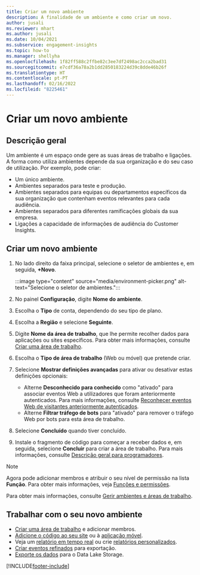 ```yaml
---
title: Criar um novo ambiente
description: A finalidade de um ambiente e como criar um novo.
author: jusali
ms.reviewer: mhart
ms.author: jusali
ms.date: 10/04/2021
ms.subservice: engagement-insights
ms.topic: how-to
ms.manager: shellyha
ms.openlocfilehash: 1f82ff588c2ffbe82c3ee7df2498ac2cca2bad31
ms.sourcegitcommit: e7cdf36a78a2b1dd2850183224d39c8dde46b26f
ms.translationtype: HT
ms.contentlocale: pt-PT
ms.lasthandoff: 02/16/2022
ms.locfileid: "8225461"
---
```

# <a name="create-a-new-environment"></a>Criar um novo ambiente 

## <a name="overview"></a>Descrição geral

Um ambiente é um espaço onde gere as suas áreas de trabalho e ligações. A forma como utiliza ambientes depende da sua organização e do seu caso de utilização. Por exemplo, pode criar:

- Um único ambiente.
- Ambientes separados para teste e produção.
- Ambientes separados para equipas ou departamentos específicos da sua organização que contenham eventos relevantes para cada audiência.
- Ambientes separados para diferentes ramificações globais da sua empresa.
- Ligações a capacidade de informações de audiência do Customer Insights.

## <a name="create-a-new-environment"></a>Criar um novo ambiente

1. No lado direito da faixa principal, selecione o seletor de ambientes e, em seguida, **+Novo**.

   :::image type="content" source="media/environment-picker.png" alt-text="Selecione o seletor de ambientes.":::

1. No painel **Configuração**, digite **Nome do ambiente**.

1. Escolha o **Tipo** de conta, dependendo do seu tipo de plano.

1. Escolha a **Região** e selecione **Seguinte**. 

1. Digite **Nome da área de trabalho**, que lhe permite recolher dados para aplicações ou sites específicos. Para obter mais informações, consulte [Criar uma área de trabalho](create-workspace.md).

1. Escolha o **Tipo de área de trabalho** (Web ou móvel) que pretende criar. 

1. Selecione **Mostrar definições avançadas** para ativar ou desativar estas definições opcionais:

   - Alterne **Desconhecido para conhecido** como "ativado" para associar eventos Web a utilizadores que foram anteriormente autenticados. Para mais informações, consulte [Reconhecer eventos Web de visitantes anteriormente autenticados](unknown-to-known.md).
   - Alterne **Filtrar tráfego de bots** para "ativado" para remover o tráfego Web por bots para esta área de trabalho. 

1. Selecione **Concluído** quando tiver concluído. 

1. Instale o fragmento de código para começar a receber dados e, em seguida, selecione **Concluir** para criar a área de trabalho. Para mais informações, consulte [Descrição geral para programadores](developer-resources.md).

> [!NOTE]
> Agora pode adicionar membros e atribuir o seu nível de permissão na lista **Função**. Para obter mais informações, veja [Funções e permissões](user-roles.md). 

Para obter mais informações, consulte [Gerir ambientes e áreas de trabalho](manage-environments-workspaces.md).

## <a name="work-with-your-new-environment"></a>Trabalhar com o seu novo ambiente

- [Criar uma área de trabalho](../engagement-insights/create-workspace.md) e adicionar membros.
- [Adicione o código ao seu site](../engagement-insights/instrument-website.md) ou à [aplicação móvel](../engagement-insights/developer-resources.md#capture-events-from-mobile-apps).
- Veja um [relatório em tempo real](../engagement-insights/view-reports.md) ou crie [relatórios personalizados](../engagement-insights/custom-reports.md).
- [Criar eventos refinados](../engagement-insights/refined-events.md) para exportação.
- [Exporte os dados](../engagement-insights/export-events.md) para o Data Lake Storage.

[!INCLUDE[footer-include](../includes/footer-banner.md)]
